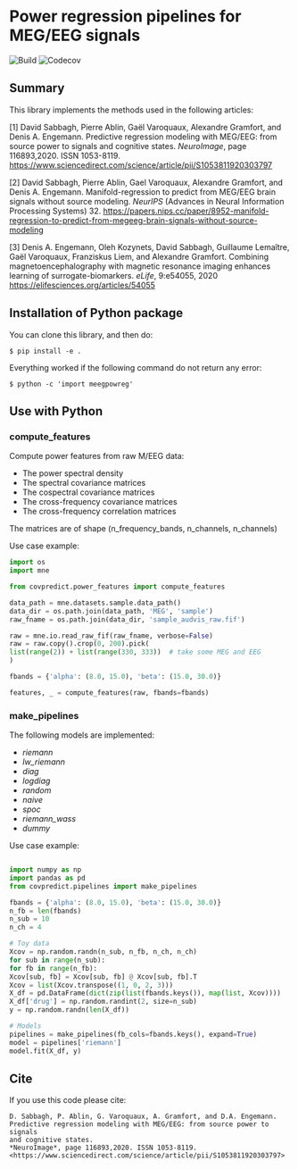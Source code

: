 # Power regression pipelines for MEG/EEG signals

![Build](https://github.com/DavidSabbagh/meegpowreg/workflows/tests/badge.svg)
![Codecov](https://codecov.io/gh/DavidSabbagh/meegpowreg/branch/master/graph/badge.svg)

## Summary

This library implements the methods used in the following articles:

[1] David Sabbagh, Pierre Ablin, Gaël Varoquaux, Alexandre Gramfort, and Denis A. Engemann.
Predictive regression modeling with MEG/EEG: from source power to signals and cognitive states.
*NeuroImage*, page 116893,2020. ISSN 1053-8119.
<https://www.sciencedirect.com/science/article/pii/S1053811920303797>

[2] David Sabbagh, Pierre Ablin, Gael Varoquaux, Alexandre Gramfort, and Denis A. Engemann.
Manifold-regression to predict from MEG/EEG brain signals without source modeling.
*NeurIPS* (Advances in Neural Information Processing Systems) 32.
<https://papers.nips.cc/paper/8952-manifold-regression-to-predict-from-megeeg-brain-signals-without-source-modeling>

[3] Denis A. Engemann, Oleh Kozynets, David Sabbagh, Guillaume Lemaître, Gaël Varoquaux, Franziskus Liem, and Alexandre Gramfort.
Combining magnetoencephalography with magnetic resonance imaging enhances learning of surrogate-biomarkers.
*eLife*, 9:e54055, 2020
<https://elifesciences.org/articles/54055>

## Installation of Python package

<!-- To install the package, simply do: -->
<!--  -->
<!--   `$ pip install meegpowreg` -->

You can clone this library, and then do:

  `$ pip install -e .`

Everything worked if the following command do not return any error:

  `$ python -c 'import meegpowreg'`

## Use with Python

### compute_features

Compute power features from raw M/EEG data:
- The power spectral density
- The spectral covariance matrices
- The cospectral covariance matrices
- The cross-frequency covariance matrices
- The cross-frequency correlation matrices

The matrices are of shape (n_frequency_bands, n_channels, n_channels)

Use case example:

```python
import os
import mne

from covpredict.power_features import compute_features

data_path = mne.datasets.sample.data_path()
data_dir = os.path.join(data_path, 'MEG', 'sample')
raw_fname = os.path.join(data_dir, 'sample_audvis_raw.fif')

raw = mne.io.read_raw_fif(raw_fname, verbose=False)
raw = raw.copy().crop(0, 200).pick(
list(range(2)) + list(range(330, 333))  # take some MEG and EEG
)

fbands = {'alpha': (8.0, 15.0), 'beta': (15.0, 30.0)}

features, _ = compute_features(raw, fbands=fbands)
```

### make_pipelines 

The following models are implemented:
- *riemann*
- *lw_riemann*
- *diag*
- *logdiag*
- *random*
- *naive*
- *spoc*
- *riemann_wass*
- *dummy*

Use case example:

```python

import numpy as np
import pandas as pd
from covpredict.pipelines import make_pipelines

fbands = {'alpha': (8.0, 15.0), 'beta': (15.0, 30.0)}
n_fb = len(fbands)
n_sub = 10
n_ch = 4

# Toy data
Xcov = np.random.randn(n_sub, n_fb, n_ch, n_ch)
for sub in range(n_sub):
for fb in range(n_fb):
Xcov[sub, fb] = Xcov[sub, fb] @ Xcov[sub, fb].T
Xcov = list(Xcov.transpose((1, 0, 2, 3)))
X_df = pd.DataFrame(dict(zip(list(fbands.keys()), map(list, Xcov))))
X_df['drug'] = np.random.randint(2, size=n_sub)
y = np.random.randn(len(X_df))

# Models
pipelines = make_pipelines(fb_cols=fbands.keys(), expand=True)
model = pipelines['riemann']
model.fit(X_df, y)
```

## Cite

If you use this code please cite:

	D. Sabbagh, P. Ablin, G. Varoquaux, A. Gramfort, and D.A. Engemann.
	Predictive regression modeling with MEG/EEG: from source power to signals
	and cognitive states.
	*NeuroImage*, page 116893,2020. ISSN 1053-8119.
	<https://www.sciencedirect.com/science/article/pii/S1053811920303797>


